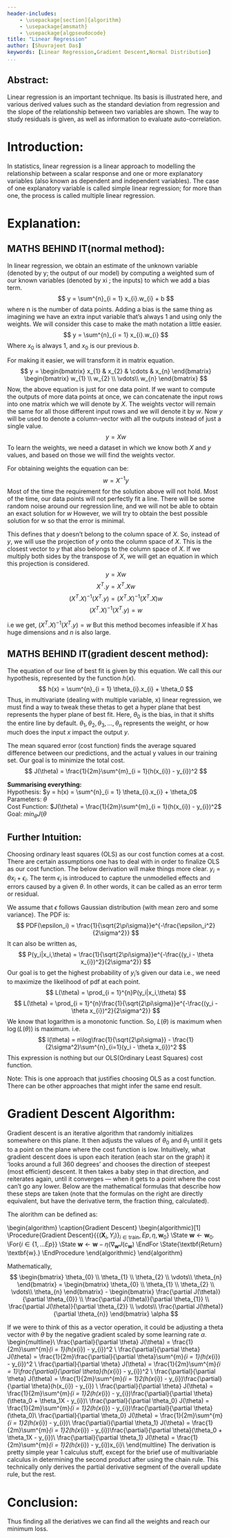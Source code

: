 ```yaml
---
header-includes:
  	- \usepackage[section]{algorithm}
	- \usepackage{amsmath}
	- \usepackage{algpseudocode}
title: "Linear Regression"
author: [Shuvrajeet Das]
keywords: [Linear Regression,Gradient Descent,Normal Distribution]
...
```


## Abstract:

Linear regression is an important technique. Its basis is illustrated here, and various derived values such as the standard deviation from regression and the slope of the relationship between two variables are shown. The way to study residuals is given, as well as information to evaluate auto-correlation.

# Introduction:
In statistics, linear regression is a linear approach to modelling the relationship between a scalar response and one or more explanatory variables (also known as dependent and independent variables). The case of one explanatory variable is called simple linear regression; for more than one, the process is called multiple linear regression.

# Explanation:

## MATHS BEHIND IT(normal method):
In linear regression, we obtain an estimate of the unknown variable (denoted by y; the output of our model) by computing a weighted sum of our known variables (denoted by xi ; the inputs) to which we add a bias term.
$$
    y = \sum^{n}_{i = 1} x_{i}.w_{i} + b
$$
where n is the number of data points. Adding a bias is the same thing as imagining we have an extra input variable that’s always 1 and using only the weights. We will consider this case to make the math notation a little easier.
$$
    y = \sum^{n}_{i = 1} x_{i}.w_{i} 
$$
Where $x_0$ is always $1$, and $x_0$ is our previous $b$.

For making it easier, we will transform it in matrix equation.
$$
y = 
\begin{bmatrix}
x_{1} & x_{2} & \cdots & x_{n} 
\end{bmatrix}
\begin{bmatrix}
w_{1} \\
w_{2} \\
\vdots\\
w_{n} 
\end{bmatrix}
$$
Now, the above equation is just for one data point. If we want to compute the outputs of more data points at once, we can concatenate the input rows into one matrix which we will denote by $X$. The weights vector will remain the same for all those different input rows and we will denote it by $w$. Now $y$ will be used to denote a column-vector with all the outputs instead of just a single value.
$$
y = Xw
$$
To learn the weights, we need a dataset in which we know both $X$ and $y$ values, and based on those we will find the weights vector.

For obtaining weights the equation can be:
$$
w = X^{-1}y
$$
Most of the time the requirement for the solution above will not hold. Most of the time, our data points will not perfectly fit a line. There will be some random noise around our regression line, and we will not be able to obtain an exact solution for $w$ However, we will try to obtain the best possible solution for w so that the error is minimal.

This defines that $y$ doesn’t belong to the column space of $X$. So, instead of $y$, we will use the projection of $y$ onto the column space of $X$. This is the closest vector to $y$ that also belongs to the column space of $X$. If we multiply both sides by the transpose of $X$, we will get an equation in which this projection is considered.
$$
y = Xw 
$$
$$
X^{T}.y = X^{T}.Xw
$$
$$
(X^{T}.X)^{-1}(X^{T}.y) = (X^{T}.X)^{-1}(X^{T}.X)w 
$$
$$
(X^{T}.X)^{-1}(X^{T}.y) = w 
$$

i.e we get, $(X^{T}.X)^{-1}(X^{T}.y) = w$
But this method becomes infeasible if $X$ has huge dimensions and $n$ is also large.

## MATHS BEHIND IT(gradient descent method):
The equation of our line of best fit is given by this equation. We call this our hypothesis, represented by the function $h(x)$.
$$
    h(x) = \sum^{n}_{i = 1} \theta_{i}.x_{i} + \theta_0
$$
Thus, in multivariate (dealing with multiple variable, x) linear regression, we must find a way to tweak these thetas to get a hyper plane that best represents the hyper plane of best fit. Here, $\theta_0$ is the bias, in that it shifts the entire line by default. $\theta_1,\theta_2,\theta_3,...,\theta_{n}$ represents the weight, or how much does the input $x$ impact the output $y$.

The mean squared error (cost function) finds the average squared difference between our predictions, and the actual y values in our training set. Our goal is to minimize the total cost.
$$
J(\theta) = \frac{1}{2m}\sum^{m}_{i = 1}(h(x_{i}) - y_{i})^2
$$

**Summarising everything:**\
Hypothesis: $y = h(x) = \sum^{n}_{i = 1} \theta_{i}.x_{i} + \theta_0$ \
Parameters: $\theta$ \
Cost Function: $J(\theta) = \frac{1}{2m}\sum^{m}_{i = 1}(h(x_{i}) - y_{i})^2$ \
Goal: $min_{\theta}J(\theta$


## Further Intuition:
Choosing ordinary least squares (OLS) as our cost function comes at a cost. There are certain assumptions one has to deal with in order to finalize OLS as our cost function. The below derivation will make things more clear. $y_i = \theta x_{i} + \epsilon_{i}$. The term $\epsilon_{i}$ is introduced to capture the unmodelled effects and errors caused by a given $\theta$. In other words, it can be called as an error term or residual.

We assume that $\epsilon$ follows Gaussian distribution (with mean zero and some variance). The PDF is:
$$
	PDF(\epsilon_i) = \frac{1}{\sqrt{2\pi\sigma}}e^{-\frac{\epsilon_i^2}{2\sigma^2}}
$$
It can also be written as,
$$
	P(y_i|x_i,\theta) = \frac{1}{\sqrt{2\pi\sigma}}e^{-\frac{(y_i - \theta x_{i})^2}{2\sigma^2}}
$$
Our goal is to get the highest probability of $y_i$’s given our data i.e., we need to maximize the likelihood of pdf at each point.
$$
	L(\theta) = \prod_{i = 1}^{n}P(y_i|x_i,\theta) 
$$
$$
	L(\theta) = \prod_{i = 1}^{n}\frac{1}{\sqrt{2\pi\sigma}}e^{-\frac{(y_i - \theta x_{i})^2}{2\sigma^2}}
$$
We know that logarithm is a monotonic function. So, $L(\theta)$ is maximum when $\log(L(\theta))$ is maximum. i.e.
$$
	l(\theta) = n\log\frac{1}{\sqrt{2\pi\sigma}} - \frac{1}{2\sigma^2}\sum^{n}_{i=1}(y_i - \theta x_{i})^2
$$
This expression is nothing but our OLS(Ordinary Least Squares) cost function.

Note: This is one approach that justifies choosing OLS as a cost function. There can be other approaches that might infer the same end result.

# Gradient Descent Algorithm:
Gradient descent is an iterative algorithm that randomly initializes somewhere on this plane. It then adjusts the values of $\theta_0$ and $\theta_1$ until it gets to a point on the plane where the cost function is low. Intuitively, what gradient descent does is upon each iteration (each star on the graph) it ‘looks around a full 360 degrees’ and chooses the direction of steepest (most efficient) descent. It then takes a baby step in that direction, and reiterates again, until it converges — when it gets to a point where the cost can’t go any lower. Below are the mathematical formulas that describe how these steps are taken (note that the formulas on the right are directly equivalent, but have the derivative term, the fraction thing, calculated).

The alorithm can be defined as:

\begin{algorithm}
  \caption{Gradient Descent}
  \begin{algorithmic}[1]
    \Procedure{Gradient Descent}{$\{(\mathbf{X}_i,Y_i)\}_{i\in \text{train}},Ep,\eta,\mathbf{w}_0$}
    \State $\mathbf{w}\leftarrow \mathbf{w}_0.$
    \For{$i \in\{1,\ldots Ep\}$}
    \State $\mathbf{w}\leftarrow \mathbf{w}-\eta(\nabla_{\mathbf{w}}J(c_{\mathbf{w}})$
    \EndFor
    \State{\textbf{Return} \textbf{w}.}
    \EndProcedure
  \end{algorithmic}
\end{algorithm}

Mathematically,
$$
\begin{bmatrix}
\theta_{0} \\
\theta_{1} \\
\theta_{2} \\
\vdots\\
\theta_{n} 
\end{bmatrix} = 
\begin{bmatrix}
\theta_{0} \\
\theta_{1} \\
\theta_{2} \\
\vdots\\
\theta_{n} 
\end{bmatrix} - 
\begin{bmatrix}
\frac{\partial J(\theta)}{\partial \theta_{0}} \\
\frac{\partial J(\theta)}{\partial \theta_{1}} \\
\frac{\partial J(\theta)}{\partial \theta_{2}} \\
\vdots\\
\frac{\partial J(\theta)}{\partial \theta_{n}} 
\end{bmatrix} \alpha
$$

If we were to think of this as a vector operation, it could be adjusting a theta vector with $\theta$ by the negative gradient scaled by some learning rate $\alpha$.
\begin{multline}\\
	\frac{\partial}{\partial \theta} J(\theta) = \frac{1}{2m}\sum^{m}_{i = 1}(h(x_{i}) - y_{i})^2 \\
	\frac{\partial}{\partial \theta} J(\theta) = \frac{1}{2m}\frac{\partial}{\partial \theta}\sum^{m}_{i = 1}(h(x_{i}) - y_{i})^2 \\
	\frac{\partial}{\partial \theta} J(\theta) = \frac{1}{2m}\sum^{m}_{i = 1}\frac{\partial}{\partial \theta}(h(x_{i}) - y_{i})^2 \\
	\frac{\partial}{\partial \theta} J(\theta) = \frac{1}{2m}\sum^{m}_{i = 1}2(h(x_{i}) - y_{i})\frac{\partial}{\partial \theta}(h(x_{i}) - y_{i}) \\
	\frac{\partial}{\partial \theta} J(\theta) = \frac{1}{2m}\sum^{m}_{i = 1}2(h(x_{i}) - y_{i})\frac{\partial}{\partial \theta}(\theta_0 + \theta_1X - y_{i})\\
	\frac{\partial}{\partial \theta_0} J(\theta) = \frac{1}{2m}\sum^{m}_{i = 1}2(h(x_{i}) - y_{i})\frac{\partial}{\partial \theta}(\theta_0)\\
	\frac{\partial}{\partial \theta_0} J(\theta) = \frac{1}{2m}\sum^{m}_{i = 1}2(h(x_{i}) - y_{i})\\
	\frac{\partial}{\partial \theta_1} J(\theta) = \frac{1}{2m}\sum^{m}_{i = 1}2(h(x_{i}) - y_{i})\frac{\partial}{\partial \theta}(\theta_0 + \theta_1X - y_{i})\\
	\frac{\partial}{\partial \theta_1} J(\theta) = \frac{1}{2m}\sum^{m}_{i = 1}2(h(x_{i}) - y_{i})x_{i}\\
\end{multline}
The derivation is pretty simple year 1 calculus stuff, except for the brief use of multivariable calculus in determining the second product after using the chain rule. This technically only derives the partial derivative segment of the overall update rule, but the rest.

# Conclusion:
Thus finding all the deriatives we can find all the weights and reach our minimum loss.
